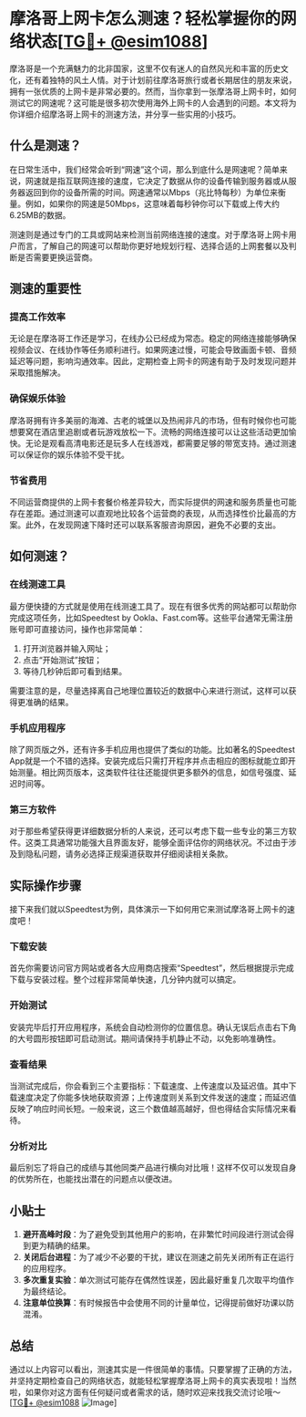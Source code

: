 # 摩洛哥上网卡怎么测速？轻松掌握你的网络状态[[TG💪+ @esim1088](https://t.me/s/esim1088)]

摩洛哥是一个充满魅力的北非国家，这里不仅有迷人的自然风光和丰富的历史文化，还有着独特的风土人情。对于计划前往摩洛哥旅行或者长期居住的朋友来说，拥有一张优质的上网卡是非常必要的。然而，当你拿到一张摩洛哥上网卡时，如何测试它的网速呢？这可能是很多初次使用海外上网卡的人会遇到的问题。本文将为你详细介绍摩洛哥上网卡的测速方法，并分享一些实用的小技巧。

## 什么是测速？

在日常生活中，我们经常会听到“网速”这个词，那么到底什么是网速呢？简单来说，网速就是指互联网连接的速度，它决定了数据从你的设备传输到服务器或从服务器返回到你的设备所需的时间。网速通常以Mbps（兆比特每秒）为单位来衡量。例如，如果你的网速是50Mbps，这意味着每秒钟你可以下载或上传大约6.25MB的数据。

测速则是通过专门的工具或网站来检测当前网络连接的速度。对于摩洛哥上网卡用户而言，了解自己的网速可以帮助你更好地规划行程、选择合适的上网套餐以及判断是否需要更换运营商。

## 测速的重要性

### 提高工作效率

无论是在摩洛哥工作还是学习，在线办公已经成为常态。稳定的网络连接能够确保视频会议、在线协作等任务顺利进行。如果网速过慢，可能会导致画面卡顿、音频延迟等问题，影响沟通效率。因此，定期检查上网卡的网速有助于及时发现问题并采取措施解决。

### 确保娱乐体验

摩洛哥拥有许多美丽的海滩、古老的城堡以及热闹非凡的市场，但有时候你也可能想要窝在酒店里追剧或者玩游戏放松一下。流畅的网络连接可以让这些活动更加愉快。无论是观看高清电影还是玩多人在线游戏，都需要足够的带宽支持。通过测速可以保证你的娱乐体验不受干扰。

### 节省费用

不同运营商提供的上网卡套餐价格差异较大，而实际提供的网速和服务质量也可能存在差距。通过测速可以直观地比较各个运营商的表现，从而选择性价比最高的方案。此外，在发现网速下降时还可以联系客服咨询原因，避免不必要的支出。

## 如何测速？

### 在线测速工具

最方便快捷的方式就是使用在线测速工具了。现在有很多优秀的网站都可以帮助你完成这项任务，比如Speedtest by Ookla、Fast.com等。这些平台通常无需注册账号即可直接访问，操作也非常简单：

1. 打开浏览器并输入网址；
2. 点击“开始测试”按钮；
3. 等待几秒钟后即可看到结果。

需要注意的是，尽量选择离自己地理位置较近的数据中心来进行测试，这样可以获得更准确的结果。

### 手机应用程序

除了网页版之外，还有许多手机应用也提供了类似的功能。比如著名的Speedtest App就是一个不错的选择。安装完成后只需打开程序并点击相应的图标就能立即开始测量。相比网页版本，这类软件往往还能提供更多额外的信息，如信号强度、延迟时间等。

### 第三方软件

对于那些希望获得更详细数据分析的人来说，还可以考虑下载一些专业的第三方软件。这类工具通常功能强大且界面友好，能够全面评估你的网络状况。不过由于涉及到隐私问题，请务必选择正规渠道获取并仔细阅读相关条款。

## 实际操作步骤

接下来我们就以Speedtest为例，具体演示一下如何用它来测试摩洛哥上网卡的速度吧！

### 下载安装

首先你需要访问官方网站或者各大应用商店搜索“Speedtest”，然后根据提示完成下载与安装过程。整个过程非常简单快速，几分钟内就可以搞定。

### 开始测试

安装完毕后打开应用程序，系统会自动检测你的位置信息。确认无误后点击右下角的大号圆形按钮即可启动测试。期间请保持手机静止不动，以免影响准确性。

### 查看结果

当测试完成后，你会看到三个主要指标：下载速度、上传速度以及延迟值。其中下载速度决定了你能多快地获取资源；上传速度则关系到文件发送的速度；而延迟值反映了响应时间长短。一般来说，这三个数值越高越好，但也得结合实际情况来看待。

### 分析对比

最后别忘了将自己的成绩与其他同类产品进行横向对比哦！这样不仅可以发现自身的优势所在，也能找出潜在的问题点以便改进。

## 小贴士

1. **避开高峰时段**：为了避免受到其他用户的影响，在非繁忙时间段进行测试会得到更为精确的结果。
2. **关闭后台进程**：为了减少不必要的干扰，建议在测速之前先关闭所有正在运行的应用程序。
3. **多次重复实验**：单次测试可能存在偶然性误差，因此最好重复几次取平均值作为最终结论。
4. **注意单位换算**：有时候报告中会使用不同的计量单位，记得提前做好功课以防混淆。

## 总结

通过以上内容可以看出，测速其实是一件很简单的事情。只要掌握了正确的方法，并坚持定期检查自己的网络状态，就能轻松掌握摩洛哥上网卡的真实表现啦！当然啦，如果你对这方面有任何疑问或者需求的话，随时欢迎来找我交流讨论哦～ [[TG💪+ @esim1088](https://t.me/s/esim1088) ![Image](https://i.postimg.cc/4NQfJmqS/Snipaste-2025-05-13-00-14-12.png)]